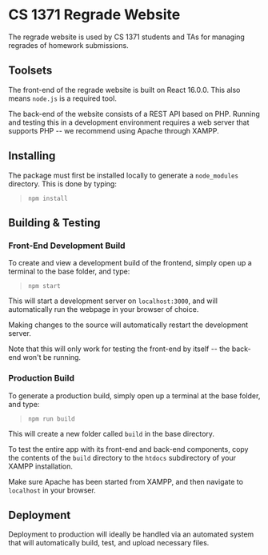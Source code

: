 # CS 1371 Regrade Website

The regrade website is used by CS 1371 students and TAs for managing regrades of homework submissions.

## Toolsets

The front-end of the regrade website is built on React 16.0.0. This also means `node.js` is a required tool.

The back-end of the website consists of a REST API based on PHP. Running and testing this in a development
environment requires a web server that supports PHP -- we recommend using Apache through XAMPP.

## Installing

The package must first be installed locally to generate a `node_modules` directory. This is done by typing:

> `npm install`

## Building & Testing

### Front-End Development Build

To create and view a development build of the frontend, simply open up a terminal to the base folder, and type:

> `npm start`

This will start a development server on `localhost:3000`, and will automatically run the webpage in your browser of choice.

Making changes to the source will automatically restart the development server.

Note that this will only work for testing the front-end by itself -- the back-end won't be running.

### Production Build

To generate a production build, simply open up a terminal at the base folder, and type:

> `npm run build`

This will create a new folder called `build` in the base directory.

To test the entire app with its front-end and back-end components, copy the contents
of the `build` directory to the `htdocs` subdirectory of your XAMPP installation.

Make sure Apache has been started from XAMPP, and then navigate to `localhost` in your browser.

## Deployment

Deployment to production will ideally be handled via an automated system that will automatically build, test, and upload necessary files.
